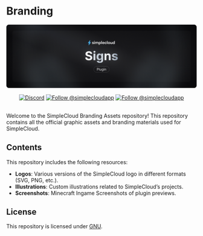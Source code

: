 # Branding

![Banner][banner]

<div align="center">

  [![Discord][badge-discord]][social-discord]
  [![Follow @simplecloudapp][badge-x]][social-x]
  [![Follow @simplecloudapp][badge-youtube]][social-youtube]
</div>
<br>
Welcome to the SimpleCloud Branding Assets repository! This repository contains all the official graphic assets and branding materials used for SimpleCloud.

## Contents

This repository includes the following resources:

- **Logos**: Various versions of the SimpleCloud logo in different formats (SVG, PNG, etc.).
- **Illustrations**: Custom illustrations related to SimpleCloud’s projects.
- **Screenshots**: Minecraft Ingame Screenshots of plugin previews.

## License
This repository is licensed under [GNU](/LICENSE).


<!-- LINK GROUP -->
[banner]: readme/banner/plugin/signs.png

[social-x]: https://x.com/simplecloud.app
[social-bluesky]: https://x.com/simplecloud.app
[social-youtube]: https://www.youtube.com/@thesimplecloud9075
[social-discord]: https://discord.simplecloud.app

[badge-discord]: https://img.shields.io/badge/Community_Discord-d95652.svg?style=flat-square&logo=discord&color=27272a
[badge-x]: https://img.shields.io/badge/Follow_@simplecloudapp-d95652.svg?style=flat-square&logo=x&color=27272a
[badge-youtube]: https://img.shields.io/badge/youtube-d95652.svg?style=flat-square&logo=youtube&color=27272a